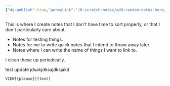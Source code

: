 ```yaml
---
{"dg-publish":true,"permalink":"/0-scratch-notes/add-random-notes-here/"}
---
```


This is where I create notes that I don't have time to sort properly, or that I don't particularly care about. 
- Notes for testing things. 
- Notes for me to write quick notes that I intend to throw away later. 
- Notes where I can write the name of things I want to link to. 

I clean these up periodically. 


test update jdsakjdksajdksjakd

`VIEW[{please}][text]`

